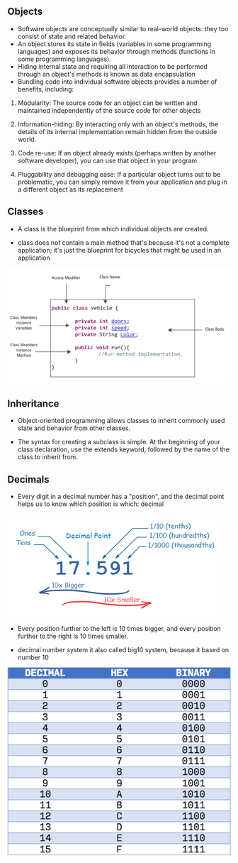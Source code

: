 ## Objects

- Software objects are conceptually similar to real-world objects: they too consist of state and related behavior.
- An object stores its state in fields (variables in some programming languages) and exposes its behavior through methods (functions in some programming languages).
- Hiding internal state and requiring all interaction to be performed through an object's methods is known as data encapsulation
- Bundling code into individual software objects provides a number of benefits, including:

1. Modularity: The source code for an object can be written and maintained independently of the source code for other objects

2. Information-hiding: By interacting only with an object's methods, the details of its internal implementation remain hidden from the outside world.

3. Code re-use: If an object already exists (perhaps written by another software developer), you can use that object in your program

4. Pluggability and debugging ease: If a particular object turns out to be problematic, you can simply remove it from your application and plug in a different object as its replacement

## Classes

- A class is the blueprint from which individual objects are created.

- class does not contain a main method that's because it's not a complete application; it's just the blueprint for bicycles that might be used in an application

![image](../img/class2.png)

## Inheritance

- Object-oriented programming allows classes to inherit commonly used state and behavior from other classes.

- The syntax for creating a subclass is simple. At the beginning of your class declaration, use the extends keyword, followed by the name of the class to inherit from.

## Decimals

- Every digit in a decimal number has a "position", and the decimal point helps us to know which position is which:
decimal

![image](../img/d.PNG)

- Every position further to the left is 10 times bigger, and every position further to the right is 10 times smaller.

- decimal number system it also called big10 system, because it based on number 10

![image](../img/dec1.png)
